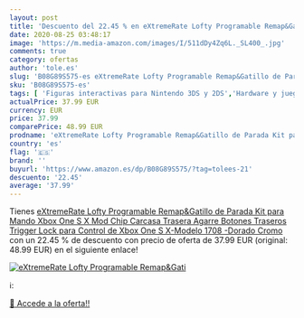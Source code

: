 ```yaml
---
layout: post
title: 'Descuento del 22.45 % en eXtremeRate Lofty Programable Remap&Gati'
date: 2020-08-25 03:48:17
image: 'https://m.media-amazon.com/images/I/511dDy4Zq6L._SL400_.jpg'
comments: true
category: ofertas
author: 'tole.es'
slug: 'B08G89S575-es eXtremeRate Lofty Programable Remap&Gatillo de Parada Kit...'
sku: 'B08G89S575-es'
tags: [ 'Figuras interactivas para Nintendo 3DS y 2DS','Hardware y juegos para Nintendo 3DS y 2DS','Hardware y juegos para Nintendo Switch','Juegos para Nintendo Switch','Sistemas precursores y micro consolas','Videojuegos','xbox', ]
actualPrice: 37.99 EUR
currency: EUR
price: 37.99
comparePrice: 48.99 EUR
prodname: 'eXtremeRate Lofty Programable Remap&Gatillo de Parada Kit para Mando Xbox One S X Mod Chip Carcasa Trasera Agarre Botones Traseros Trigger Lock para Control de Xbox One S X-Modelo 1708 -Dorado Cromo'
country: 'es'
flag: '🇪🇸'
brand: ''
buyurl: 'https://www.amazon.es/dp/B08G89S575/?tag=tolees-21'
descuento: '22.45'
average: '37.99'
---
```


Tienes [eXtremeRate Lofty Programable Remap&Gatillo de Parada Kit para Mando Xbox One S X Mod Chip Carcasa Trasera Agarre Botones Traseros Trigger Lock para Control de Xbox One S X-Modelo 1708 -Dorado Cromo](https://www.amazon.es/dp/B08G89S575/?tag=tolees-21) con un 22.45 % de descuento con precio de oferta de 37.99 EUR (original: 48.99 EUR) en el siguiente enlace!

[![eXtremeRate Lofty Programable Remap&Gati](https://m.media-amazon.com/images/I/511dDy4Zq6L._SL400_.jpg)](https://www.amazon.es/dp/B08G89S575/?tag=tolees-21)

ℹ️:


[🛒 Accede a la oferta!!](https://www.amazon.es/dp/B08G89S575/?tag=tolees-21)
